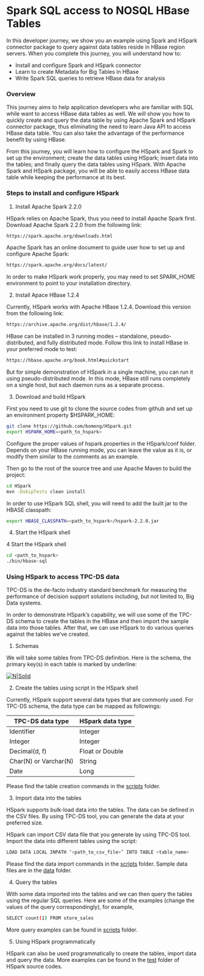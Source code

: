 # Spark SQL access to NOSQL HBase Tables

In this developer journey, we show you an example using Spark and HSpark connector package to query against data tables reside in HBase region servers. When you complete this journey, you will understand how to:
 - Install and configure Spark and HSpark connector
 - Learn to create Metadata for Big Tables in HBase
 - Write Spark SQL queries to retrieve HBase data for analysis

### Overview

This journey aims to help application developers who are familiar with SQL while want to access HBase data tables as well. We will show you how to quickly create and query the data table by using Apache Spark and HSpark connector package, thus eliminating the need to learn Java API to access HBase data table. You can also take the advantage of the performance benefit by using HBase.

From this journey, you will learn how to configure the HSpark and Spark to set up the environment; create the data tables using HSpark; insert data into the tables; and finally query the data tables using HSpark.
With Apache Spark and HSpark package, you will be able to easily access HBase data table while keeping the performance at its best.

### Steps to install and configure HSpark

1. Install Apache Spark 2.2.0

HSpark relies on Apache Spark, thus you need to install Apache Spark first. Download Apache Spark 2.2.0 from the following link:

```sh
https://spark.apache.org/downloads.html
```

Apache Spark has an online document to guide user how to set up and configure Apache Spark:

```sh
https://spark.apache.org/docs/latest/
```

In order to make HSpark work properly, you may need to set SPARK_HOME environment to point to your installation directory.

2.	Install Apace HBase 1.2.4

Currently, HSpark works with Apache HBase 1.2.4. Download this version from the following link:

```sh
https://archive.apache.org/dist/hbase/1.2.4/
```

HBase can be installed in 3 running modes – standalone, pseudo-distributed, and fully distributed mode. Follow this link to install HBase in your preferred mode to test:

```sh
https://hbase.apache.org/book.html#quickstart
```

But for simple demonstration of HSpark in a single machine, you can run it using pseudo-distributed mode. In this mode, HBase still runs completely on a single host, but each daemon runs as a separate process. 

3.	Download and build HSpark

First you need to use git to clone the source codes from github and set up an environment property $HSPARK_HOME:

```sh
git clone https://github.com/bomeng/HSpark.git
export HSPARK_HOME=<path_to_hspark>
```

Configure the proper values of hspark.properties in the HSpark/conf folder. Depends on your HBase running mode, you can leave the value as it is, or modify them similar to the comments as an example.

Then go to the root of the source tree and use Apache Maven to build the project:

```sh
cd HSpark
mvn -DskipTests clean install
```

In order to use HSpark SQL shell, you will need to add the built jar to the HBASE classpath:

```sh
export HBASE_CLASSPATH=<path_to_hspark>/hspark-2.2.0.jar
```

4. Start the HSpark shell

4	Start the HSpark shell

```sh
cd <path_to_hspark>
./bin/hbase-sql
```
### Using HSpark to access TPC-DS data

TPC-DS is the de-facto industry standard benchmark for measuring the performance of decision support solutions including, but not limited to, Big Data systems.

In order to demonstrate HSpark’s capability, we will use some of the TPC-DS schema to create the tables in the HBase and then import the sample data into those tables. After that, we can use HSpark to do various queries against the tables we’ve created.

1.	Schemas

We will take some tables from TPC-DS definition. Here is the schema, the primary key(s) in each table is marked by underline:

[![N|Solid](https://github.com/bomeng/hspark_journey/blob/master/resources/schema.png)](https://github.com/bomeng/hspark_journey/blob/master/resources/schema.png)

2. Create the tables using script in the HSpark shell

Currently, HSpark support several data types that are commonly used. For TPC-DS schema, the data type can be mapped as followings:

| TPC-DS data type | HSpark data type |
| ------ | ------ |
| Identifier | Integer |
| Integer | Integer |
| Decimal(d, f) | Float or Double |
| Char(N) or Varchar(N) | String |
| Date | Long |

Please find the table creation commands in the [scripts](https://github.com/bomeng/hspark_journey/tree/master/scripts) folder.

3.	Import data into the tables

HSpark supports bulk-load data into the tables. The data can be defined in the CSV files. By using TPC-DS tool, you can generate the data at your preferred size.

HSpark can import CSV data file that you generate by using TPC-DS tool. Import the data into different tables using the script:

```sh
LOAD DATA LOCAL INPATH ‘<path_to_csv_file>’ INTO TABLE <table_name>
```

Please find the data import commands in the [scripts](https://github.com/bomeng/hspark_journey/tree/master/scripts) folder. Sample data files are in the [data](https://github.com/bomeng/hspark_journey/tree/master/data) folder.

4. Query the tables

With some data imported into the tables and we can then query the tables using the regular SQL queries. Here are some of the examples (change the values of the query correspondingly), for example,

```sh
SELECT count(1) FROM store_sales
```

More query examples can be found in [scripts](https://github.com/bomeng/hspark_journey/tree/master/scripts) folder.

5. Using HSpark programmatically

HSpark can also be used programmatically to create the tables, import data and query the data. More examples can be found in the [test](https://github.com/bomeng/HSpark/tree/master/src/test) folder of HSpark source codes.
